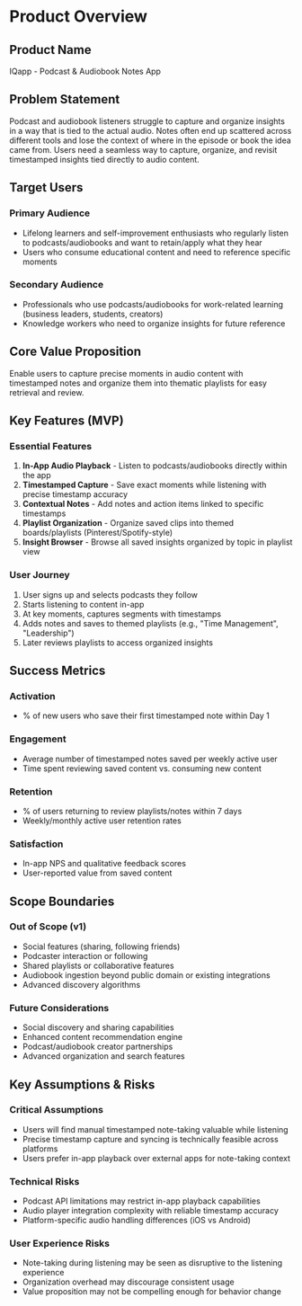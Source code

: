 # Product Overview

## Product Name
IQapp - Podcast & Audiobook Notes App

## Problem Statement
Podcast and audiobook listeners struggle to capture and organize insights in a way that is tied to the actual audio. Notes often end up scattered across different tools and lose the context of where in the episode or book the idea came from. Users need a seamless way to capture, organize, and revisit timestamped insights tied directly to audio content.

## Target Users

### Primary Audience
- Lifelong learners and self-improvement enthusiasts who regularly listen to podcasts/audiobooks and want to retain/apply what they hear
- Users who consume educational content and need to reference specific moments

### Secondary Audience
- Professionals who use podcasts/audiobooks for work-related learning (business leaders, students, creators)
- Knowledge workers who need to organize insights for future reference

## Core Value Proposition
Enable users to capture precise moments in audio content with timestamped notes and organize them into thematic playlists for easy retrieval and review.

## Key Features (MVP)

### Essential Features
1. **In-App Audio Playback** - Listen to podcasts/audiobooks directly within the app
2. **Timestamped Capture** - Save exact moments while listening with precise timestamp accuracy
3. **Contextual Notes** - Add notes and action items linked to specific timestamps
4. **Playlist Organization** - Organize saved clips into themed boards/playlists (Pinterest/Spotify-style)
5. **Insight Browser** - Browse all saved insights organized by topic in playlist view

### User Journey
1. User signs up and selects podcasts they follow
2. Starts listening to content in-app
3. At key moments, captures segments with timestamps
4. Adds notes and saves to themed playlists (e.g., "Time Management", "Leadership")
5. Later reviews playlists to access organized insights

## Success Metrics

### Activation
- % of new users who save their first timestamped note within Day 1

### Engagement
- Average number of timestamped notes saved per weekly active user
- Time spent reviewing saved content vs. consuming new content

### Retention
- % of users returning to review playlists/notes within 7 days
- Weekly/monthly active user retention rates

### Satisfaction
- In-app NPS and qualitative feedback scores
- User-reported value from saved content

## Scope Boundaries

### Out of Scope (v1)
- Social features (sharing, following friends)
- Podcaster interaction or following
- Shared playlists or collaborative features
- Audiobook ingestion beyond public domain or existing integrations
- Advanced discovery algorithms

### Future Considerations
- Social discovery and sharing capabilities
- Enhanced content recommendation engine
- Podcast/audiobook creator partnerships
- Advanced organization and search features

## Key Assumptions & Risks

### Critical Assumptions
- Users will find manual timestamped note-taking valuable while listening
- Precise timestamp capture and syncing is technically feasible across platforms
- Users prefer in-app playback over external apps for note-taking context

### Technical Risks
- Podcast API limitations may restrict in-app playback capabilities
- Audio player integration complexity with reliable timestamp accuracy
- Platform-specific audio handling differences (iOS vs Android)

### User Experience Risks
- Note-taking during listening may be seen as disruptive to the listening experience
- Organization overhead may discourage consistent usage
- Value proposition may not be compelling enough for behavior change